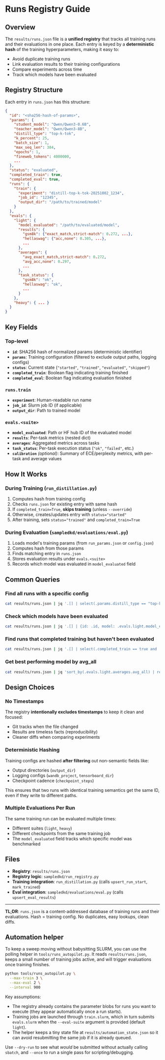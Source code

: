 # Runs Registry Guide

## Overview

The `results/runs.json` file is a **unified registry** that tracks all training runs and their evaluations in one place. Each entry is keyed by a **deterministic hash** of the training hyperparameters, making it easy to:

- Avoid duplicate training runs
- Link evaluation results to their training configurations
- Compare experiments across time
- Track which models have been evaluated

## Registry Structure

Each entry in `runs.json` has this structure:

```json
{
  "id": "<sha256-hash-of-params>",
  "params": {
    "student_model": "Qwen/Qwen3-0.6B",
    "teacher_model": "Qwen/Qwen3-8B",
    "distill_type": "top-k-tok",
    "k_percent": 25,
    "batch_size": 1,
    "max_seq_len": 384,
    "epochs": 1,
    "fineweb_tokens": 4000000,
    ...
  },
  "status": "evaluated",
  "completed_train": true,
  "completed_eval": true,
  "runs": {
    "train": {
      "experiment": "distill-top-k-tok-20251002_1234",
      "job_id": "12345",
      "output_dir": "/path/to/trained/model"
    }
  },
  "evals": {
    "light": {
      "model_evaluated": "/path/to/evaluated/model",
      "results": {
        "gsm8k": {"exact_match,strict-match": 0.272, ...},
        "hellaswag": {"acc,none": 0.305, ...},
        ...
      },
      "averages": {
        "avg_exact_match,strict-match": 0.272,
        "avg_acc,none": 0.297,
        ...
      },
      "task_status": {
        "gsm8k": "ok",
        "hellaswag": "ok",
        ...
      }
    },
    "heavy": { ... }
  }
}
```

## Key Fields

### Top-level
- **`id`**: SHA256 hash of normalized params (deterministic identifier)
- **`params`**: Training configuration (filtered to exclude output paths, logging configs)
- **`status`**: Current state (`"started"`, `"trained"`, `"evaluated"`, `"skipped"`)
- **`completed_train`**: Boolean flag indicating training finished
- **`completed_eval`**: Boolean flag indicating evaluation finished

### `runs.train`
- **`experiment`**: Human-readable run name
- **`job_id`**: Slurm job ID (if applicable)
- **`output_dir`**: Path to trained model

### `evals.<suite>`
- **`model_evaluated`**: Path or HF hub ID of the evaluated model
- **`results`**: Per-task metrics (nested dict)
- **`averages`**: Aggregated metrics across tasks
- **`task_status`**: Per-task execution status (`"ok"`, `"failed"`, etc.)
- **`calibration`** *(optional)*: Summary of ECE/perplexity metrics, with per-task and average values

## How It Works

### During Training (`run_distillation.py`)
1. Computes hash from training config
2. Checks `runs.json` for existing entry with same hash
3. If `completed_train=True`, **skips training** (unless `--override`)
4. Otherwise, creates/updates entry with `status="started"`
5. After training, sets `status="trained"` and `completed_train=True`

### During Evaluation (`sampledkd/evaluations/eval.py`)
1. Loads model's training params (from `run_params.json` or `config.json`)
2. Computes hash from those params
3. Finds matching entry in `runs.json`
4. Stores evaluation results under `evals.<suite>`
5. Records which model was evaluated in `model_evaluated` field

## Common Queries

### Find all runs with a specific config
```bash
cat results/runs.json | jq '.[] | select(.params.distill_type == "top-k-tok" and .params.k_percent == 25)'
```

### Check which models have been evaluated
```bash
cat results/runs.json | jq '.[] | {id: .id, model: .evals.light.model_evaluated, avg: .evals.light.averages.avg_all}'
```

### Find runs that completed training but haven't been evaluated
```bash
cat results/runs.json | jq '.[] | select(.completed_train == true and .completed_eval == false)'
```

### Get best performing model by avg_all
```bash
cat results/runs.json | jq 'sort_by(.evals.light.averages.avg_all) | reverse | .[0]'
```

## Design Choices

### No Timestamps
The registry **intentionally excludes timestamps** to keep it clean and focused:
- Git tracks when the file changed
- Results are timeless facts (reproducibility)
- Cleaner diffs when comparing experiments

### Deterministic Hashing
Training configs are hashed **after filtering** out non-semantic fields like:
- Output directories (`output_dir`)
- Logging configs (`wandb_project`, `tensorboard_dir`)
- Checkpoint cadence (`checkpoint_steps`)

This ensures that two runs with identical training semantics get the same ID, even if they write to different paths.

### Multiple Evaluations Per Run
The same training run can be evaluated multiple times:
- Different suites (`light`, `heavy`)
- Different checkpoints from the same training job
- The `model_evaluated` field tracks which specific model was benchmarked

## Files

- **Registry**: `results/runs.json`
- **Registry logic**: `sampledkd/run_registry.py`
- **Training integration**: `run_distillation.py` (calls `upsert_run_start`, `mark_trained`)
- **Eval integration**: `sampledkd/evaluations/eval.py` (calls `upsert_eval_results`)

---

**TL;DR**: `runs.json` is a content-addressed database of training runs and their evaluations. Hash = training config. No duplicates, easy lookups, clean diffs.

## Automation helper

To keep a sweep moving without babysitting SLURM, you can use the polling helper in `tools/runs_autopilot.py`. It reads `results/runs.json`, keeps a small number of training jobs active, and will trigger evaluations once training finishes.

```bash
python tools/runs_autopilot.py \
  --max-train 3 \
  --max-eval 2 \
  --interval 900
```

Key assumptions:

- The registry already contains the parameter blobs for runs you want to execute (they appear automatically once a run starts).
- Training jobs are launched through `train.slurm`, which in turn submits `evals.slurm` when the `--eval-suite` argument is provided (default `light`).
- The helper keeps a tiny state file at `results/automation_state.json` so it can avoid resubmitting the same job if it is already queued.

Use `--dry-run` to see what _would_ be submitted without actually calling `sbatch`, and `--once` to run a single pass for scripting/debugging.
